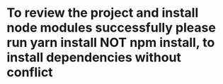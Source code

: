 # To review the project and install node modules successfully please run yarn install NOT npm install, to install dependencies without conflict

